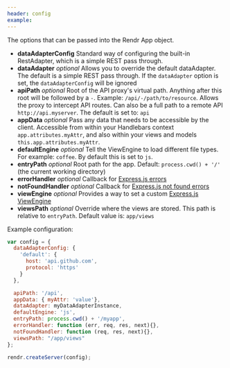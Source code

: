 ```yaml
---
header: config
example: 
---
```


The options that can be passed into the Rendr App object.

- **dataAdapterConfig** Standard way of configuring the built-in RestAdapter, which is a simple REST pass through.
- **dataAdapter** _optional_ Allows you to override the default dataAdapter.  The default is a simple REST pass through.  If the `dataAdapter` option is set, the `dataAdapterConfig` will be ignored
- **apiPath** _optional_ Root of the API proxy's virtual path. Anything after this root will be followed by a `-`. Example: `/api/-/path/to/resource`. Allows the proxy to intercept API routes. Can also be a full path to a remote API `http://api.myserver`. The default is set to: `api`
- **appData** _optional_ Pass any data that needs to be accessible by the client. Accessible from within your Handlebars context `app.attributes.myAttr`, and also within your views and models `this.app.attributes.myAttr`.
- **defaultEngine** _optional_ Tell the ViewEngine to load different file types. For example: `coffee`.  By default this is set to `js`.
- **entryPath** _optional_ Root path for the app. Default: `process.cwd() + '/'` (the current working directory)
- **errorHandler** _optional_ Callback for [Express.js errors](http://expressjs.com/guide.html#error-handling)
- **notFoundHandler** _optional_ Callback for [Express.js not found errors](http://expressjs.com/guide.html#error-handling)
- **viewEngine** _optional_ Provides a way to set a custom [Express.js ViewEngine](http://expressjs.com/api.html#app.engine)
- **viewsPath** _optional_ Override where the views are stored. This path is relative to `entryPath`. Default value is: `app/views`

Example configuration:

```js
var config = {
  dataAdapterConfig: {
    'default': {
      host: 'api.github.com',
      protocol: 'https'
    }
  },

  apiPath: '/api',
  appData: { myAttr: 'value'},
  dataAdapter: myDataAdapterInstance,
  defaultEngine: 'js',
  entryPath: process.cwd() + '/myapp',
  errorHandler: function (err, req, res, next){},
  notFoundHandler: function (req, res, next){},
  viewsPath: "/app/views"
};

rendr.createServer(config);
```
